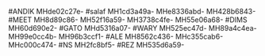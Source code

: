 #ANDIK
MHde02c27e-
#salaf
MH1cd3a49a-
MHe8336abd-
MH428b6843-
#MEET
MH8d89c86-
MH52f16a59-
MH3738c4fe-
MH55e06a68-
#DIMS
MH60d690e2-
#GATO
MHd5316a07-
#WARY
MH525ec47d-
MH89a4c4ea-
MH99e0cc4b-
MH96b3ccf1-
#ALE
MH8562c436-
MHc355cab6-
MHc000c474-
#NS
MH2fc8bf5-
#REZ
MH535d6a59-
